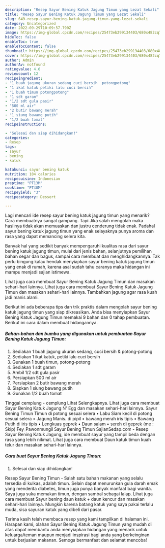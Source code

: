 ```yaml
---
description: "Resep Sayur Bening Katuk Jagung Timun yang Lezat Sekali"
title: "Resep Sayur Bening Katuk Jagung Timun yang Lezat Sekali"
slug: 649-resep-sayur-bening-katuk-jagung-timun-yang-lezat-sekali
category: Uncategorized
date: 2022-09-29T10:09:57.790Z
image: https://img-global.cpcdn.com/recipes/25473eb299134403/680x482cq70/sayur-bening-katuk-jagung-timun-foto-resep-utama.jpg
hideToc: false
enableToc: true
enableTocContent: false
thumbnail: https://img-global.cpcdn.com/recipes/25473eb299134403/680x482cq70/sayur-bening-katuk-jagung-timun-foto-resep-utama.jpg
cover: https://img-global.cpcdn.com/recipes/25473eb299134403/680x482cq70/sayur-bening-katuk-jagung-timun-foto-resep-utama.jpg
author: Admin
authorAv: notfound
ratingvalue: 4.6
reviewcount: 12
recipeingredient:
- "1 buah jagung ukuran sedang cuci bersih  potongpotong"
- "1 ikat katuk petiki lalu cuci bersih"
- "1 buah timun potongpotong"
- "1 sdt garam"
- "1/2 sdt gula pasir"
- "500 ml air"
- "2 butir bawang merah"
- "1 siung bawang putih"
- "1/2 buah tomat"
recipeinstructions:

- "Selesai dan siap dihidangkan!"
categories:
- Resep
tags:
- sayur
- bening
- katuk

katakunci: sayur bening katuk 
nutrition: 104 calories
recipecuisine: Indonesian
preptime: "PT13M"
cooktime: "PT40M"
recipeyield: "3"
recipecategory: Dessert

---
```



Lagi mencari ide resep sayur bening katuk jagung timun yang menarik? Cara membuatnya sangat gampang. Tapi Jika salah mengolah maka hasilnya tidak akan memuaskan dan justru cenderung tidak enak. Padahal sayur bening katuk jagung timun yang enak selayaknya punya aroma dan rasa yang dapat memancing selera kita.


Banyak hal yang sedikit banyak mempengaruhi kualitas rasa dari sayur bening katuk jagung timun, mulai dari jenis bahan, selanjutnya pemilihan bahan segar dan bagus, sampai cara membuat dan menghidangkannya. Tak perlu bingung kalau hendak menyiapkan sayur bening katuk jagung timun yang enak di rumah, karena asal sudah tahu caranya maka hidangan ini mampu menjadi sajian istimewa.

Lihat juga cara membuat Sayur Bening Katuk Jagung Timun dan masakan sehari-hari lainnya. Lihat juga cara membuat Sayur Bening Katuk Jagung Timun dan masakan sehari-hari lainnya. Tambahkan jagung agar rasa kuah jadi manis alami.


Berikut ini ada beberapa tips dan trik praktis dalam mengolah sayur bening katuk jagung timun yang siap dikreasikan. Anda bisa menyiapkan Sayur Bening Katuk Jagung Timun memakai 9 bahan dan 0 tahap pembuatan. Berikut ini cara dalam membuat hidangannya.

<!--inarticleads1-->

##### Bahan-bahan dan bumbu yang digunakan untuk pembuatan Sayur Bening Katuk Jagung Timun:

1. Sediakan 1 buah jagung ukuran sedang, cuci bersih &amp; potong-potong
1. Sediakan 1 ikat katuk, petiki lalu cuci bersih
1. Gunakan 1 buah timun, potong-potong
1. Sediakan 1 sdt garam
1. Ambil 1/2 sdt gula pasir
1. Persiapkan 500 ml air
1. Persiapkan 2 butir bawang merah
1. Siapkan 1 siung bawang putih
1. Gunakan 1/2 buah tomat


Tinggal cemplung - cemplung Lihat Selengkapnya. Lihat juga cara membuat Sayur Bening Katuk Jagung N&#39; Egg dan masakan sehari-hari lainnya. Sayur Bening Timun Timun di potong sesuai selera • Labu Siam kecil di potong sesuai selera • Jagung Manis. di pipil • bawang merah iris tipis • Bawang Putih di iris tipis • Lengkuas geprek • Daun salam • sereh di geprek (me : Skip) Fey_Pawonmungil Sayur Bening Timun SajianSedap.com - Resep Sayur Bening Katuk Jagung, ide membuat sayur yang tampil beda dengan rasa yang lebih nikmat. Lihat juga cara membuat Daun katuk timun kuah telur dan masakan sehari-hari lainnya. 

<!--inarticleads2-->

##### Cara buat Sayur Bening Katuk Jagung Timun:


1. Selesai dan siap dihidangkan!

Resep Sayur Bening Timun - Salah satu bahan makanan yang selalu tersedia di kulkas, adalah timun. Selain dapat menurunkan gula darah emak yang menderita diabetes, timun juga punya banyak manfaat bagi wanita. Saya juga suka memakan timun, dengan sambal sebagai lalap. Lihat juga cara membuat Sayur bening daun katuk + daun kencur dan masakan sehari-hari lainnya. Mungkin karena batang katuk yang saya pakai terlalu muda, sisa sayuran katuk yang dibeli dari pasar. 

Terima kasih telah membaca resep yang kami tampilkan di halaman ini. Harapan kami, olahan Sayur Bening Katuk Jagung Timun yang mudah di atas dapat membantu anda menyiapkan hidangan yang menarik untuk keluarga/teman maupun menjadi inspirasi bagi anda yang berkeinginan untuk berjualan makanan. Semoga bermanfaat dan selamat mencoba!
